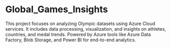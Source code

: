 # Global_Games_Insights
This project focuses on analyzing Olympic datasets using Azure Cloud services. It includes data processing, visualization, and insights on athletes, countries, and medal trends. Powered by Azure tools like Azure Data Factory, Blob Storage, and Power BI for end-to-end analytics.
